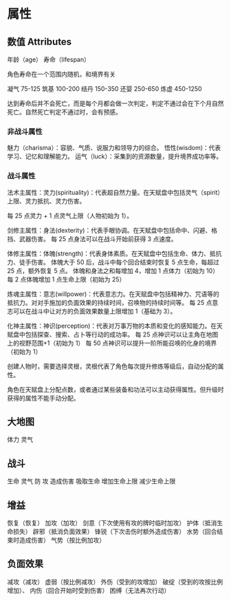 # 属性

## 数值 Attributes

年龄（age）
寿命（lifespan）

角色寿命在一个范围内随机，和境界有关

凝气
75-125
筑基
100-200
结丹
150-350
还婴
250-650
炼虚
450-1250

达到寿命后并不会死亡，而是每个月都会做一次判定，判定不通过会在下个月自然死亡。自然死亡判定不通过时，会有预感。

### 非战斗属性

魅力（charisma）：容貌、气质、说服力和领导力的综合。
悟性(wisdom)：代表学习、记忆和理解能力。
运气（luck）：采集到的资源数量，提升境界成功率等。

### 战斗属性

法术主属性：灵力(spirituality)：代表超自然力量。在天赋盘中包括灵气（spirit）上限、灵力抵抗、灵力伤害。

每 25 点灵力 + 1 点灵气上限（人物初始为 1）。

剑修主属性：身法(dexterity)：代表手眼协调。在天赋盘中包括命中、闪避、格挡、武器伤害。
每 25 点身法可以在战斗开始前获得 3 点速度。

体修主属性：体魄(strength)：代表身体素质。在天赋盘中包括生命、体力、抵抗力、徒手伤害。
体魄大于 50 后，战斗中每个回合结束时恢复 5 点生命，每超过 25 点，额外恢复 5 点。
体魄和身法之和每增加 4，增加 1 点体力（初始为 10）
每 2 点体魄增加 1 点生命上限（初始为 25）

炼魂主属性：意志(willpower)：代表意志力。在天赋盘中包括精神力、咒语等的抵抗力。对对手施加的负面效果的持续时间，召唤物的持续时间等。
每 25 点意志可以在战斗中让对方的负面效果数量上限增加 1（基础为 3）。

化神主属性：神识(perception)：代表对万事万物的本质和变化的感知能力。在天赋盘中包括探查、搜索、占卜等行动的成功率。
每 25 点神识可以让主角在地图上的视野范围+1（初始为 1）
每 50 点神识可以提升一阶所能召唤的化身的境界（初始为 1）

创建人物时，需要选择灵根，灵根代表了角色每次提升修炼等级后，自动分配的属性。

角色在天赋盘上分配点数，或者通过某些装备和功法可以主动获得属性。但升级时获得的属性不能手动分配。

## 大地图

体力
灵气

## 战斗

生命
灵气
防
攻
造成伤害
吸取生命
增加生命上限
减少生命上限

##

## 增益

恢复（恢复）
加攻（加攻）
剑意（下次使用有攻的牌时临时加攻）
护体（抵消生命损失）
辟邪（抵消负面效果）
锋锐（下次击伤时额外造成伤害）
水势（回合结束时造成伤害）
气势（按比例加攻）

## 负面效果

减攻（减攻）
虚弱（按比例减攻）
外伤（受到的攻增加）
破绽（受到的攻按比例增加）、
内伤（回合开始时受到伤害）
困缚（无法再次行动）
